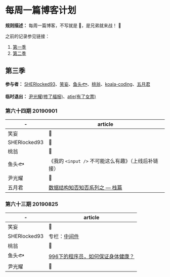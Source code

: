 # 每周一篇博客计划

**规则描述：** 每周一篇博客，不写就是 🐶，是兄弟就来战！ 🤪

之前的记录参见链接：
1. [第一季](https://github.com/so-much-to-learn/weekly-blog/blob/master/season-1.md)
2. [第二季](https://github.com/so-much-to-learn/weekly-blog/blob/master/season-2.md)

## 第三季

**参与者：** [SHERlocked93](https://github.com/SHERlocked93/blog)、[笑妄](https://juejin.im/user/57bd1bdfd342d3006bf76a52/posts)、[鱼头🐟](https://github.com/KRISACHAN)、[桃翁](https://github.com/crazylxr)、[koala\-coding](https://github.com/koala-coding)、[五月君](https://github.com/Q-Angelo)

**临时退出：** [尹光耀(修了福报)](https://juejin.im/user/57fd8810816dfa0056d0b504/posts)、[atie(有了女票)](https://segmentfault.com/blog/zhouatie)


### 第六十四期 20190901
|   -   |   article   |
| ----  |   ---- |
|   笑妄    |   🐶  |
|   SHERlocked93   |   🐶  |
|   桃翁   |   🐶   |
|   鱼头🐟   |   《我的 `<input />` 不可能这么有趣》（上线后补链接）   |
|   尹光耀  |   🐶   |
|   五月君  |   [数据结构知否知否系列之 — 栈篇](https://mp.weixin.qq.com/s/IP8KLndcyIYSYxiTMGHaUg)   |


### 第六十三期 20190825
|   -   |   article   |
| ----  |   ---- |
|   笑妄    |   🐶  |
|   SHERlocked93   |   专栏：[中间件](https://www.imooc.com/read/38/article/504) |
|   桃翁   |   🐶   |
|   鱼头🐟   |   [996下的程序员，如何保证身体健康？](https://juejin.im/post/5d60f9be6fb9a06adb7fec4b)   |
|   尹光耀  |   🐶   |

